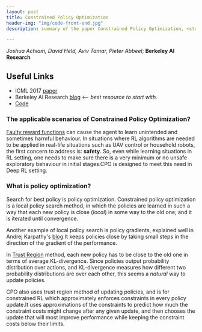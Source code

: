 ```yaml
---
layout: post
title: Constrained Policy Optimization 
header-img: "img/code-front-end.jpg"
description: summary of the paper Constrained Policy Optimization, <strong>ICML 2017</strong> from <i>Joshua Achiam et.al., Berkeley AI Research</i>

---
```


_Joshua Achiam, David Held, Aviv Tamar, Pieter Abbeel_; __Berkeley AI Research__

## Useful Links
* ICML 2017 [paper](https://arxiv.org/abs/1705.10528)
* Berkeley AI Research [blog](http://bair.berkeley.edu/blog/2017/07/06/cpo/) <-- *best resource to start with.*
* [Code](https://github.com/jachiam/cpo)

### The applicable scenarios of Constrained Policy Optimization?
[Faulty reward functions](https://blog.openai.com/faulty-reward-functions/) can cause the agent to learn unintended and sometimes harmful behaviour. In situations where RL algorithms are needed to be applied in real-life situations such as UAV control or household robots, the first concern to address is: **safety**. So, even while learning situations in RL setting, one needs to make sure there is a very minimum or no unsafe exploratory behaviour in initial stages.CPO is designed to meet this need in Deep RL setting.

### What is policy optimization?
Search for best policy is policy optimization. Constrained policy optimization is a local policy search method, in which the policies are learned in such a way that each new policy is close (*local*) in some way to the old one; and it is iterated until convergence.

Another example of local policy search is policy gradients, explained well in Andrej Karpathy's [blog](http://karpathy.github.io/2016/05/31/rl/).It keeps policies close by taking small steps in the direction of the gradient of the performance.

In [Trust Region](https://arxiv.org/abs/1502.05477) method, each new policy has to be close to the old one in terms of average KL-divergence. Since policies output probability distrbution over actions, and KL-divergence measures how different two probability distributions are over each other, this seems a *natural* way to update policies.

CPO also uses trust region method of updating policies, and is for constrained RL which approximately enforces constraints in every policy update.It uses approximations of the constraints to predict how much the constraint costs might change after any given update, and then chooses the update that will most improve performance while keeping the constraint costs below their limits.


